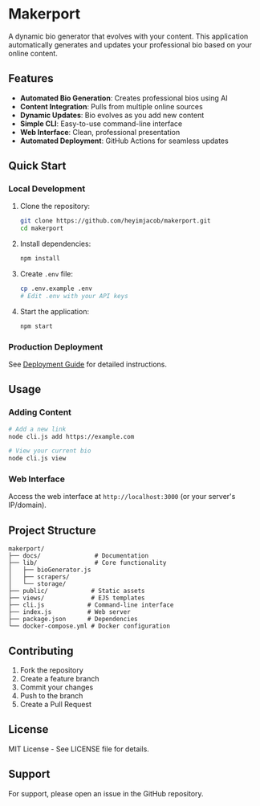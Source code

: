 # Makerport

A dynamic bio generator that evolves with your content. This application automatically generates and updates your professional bio based on your online content.

## Features

- **Automated Bio Generation**: Creates professional bios using AI
- **Content Integration**: Pulls from multiple online sources
- **Dynamic Updates**: Bio evolves as you add new content
- **Simple CLI**: Easy-to-use command-line interface
- **Web Interface**: Clean, professional presentation
- **Automated Deployment**: GitHub Actions for seamless updates

## Quick Start

### Local Development

1. Clone the repository:
   ```bash
   git clone https://github.com/heyimjacob/makerport.git
   cd makerport
   ```

2. Install dependencies:
   ```bash
   npm install
   ```

3. Create `.env` file:
   ```bash
   cp .env.example .env
   # Edit .env with your API keys
   ```

4. Start the application:
   ```bash
   npm start
   ```

### Production Deployment

See [Deployment Guide](docs/deployment.md) for detailed instructions.

## Usage

### Adding Content

```bash
# Add a new link
node cli.js add https://example.com

# View your current bio
node cli.js view
```

### Web Interface

Access the web interface at `http://localhost:3000` (or your server's IP/domain).

## Project Structure

```
makerport/
├── docs/               # Documentation
├── lib/                # Core functionality
│   ├── bioGenerator.js
│   ├── scrapers/
│   └── storage/
├── public/            # Static assets
├── views/             # EJS templates
├── cli.js            # Command-line interface
├── index.js          # Web server
├── package.json      # Dependencies
└── docker-compose.yml # Docker configuration
```

## Contributing

1. Fork the repository
2. Create a feature branch
3. Commit your changes
4. Push to the branch
5. Create a Pull Request

## License

MIT License - See LICENSE file for details.

## Support

For support, please open an issue in the GitHub repository. 